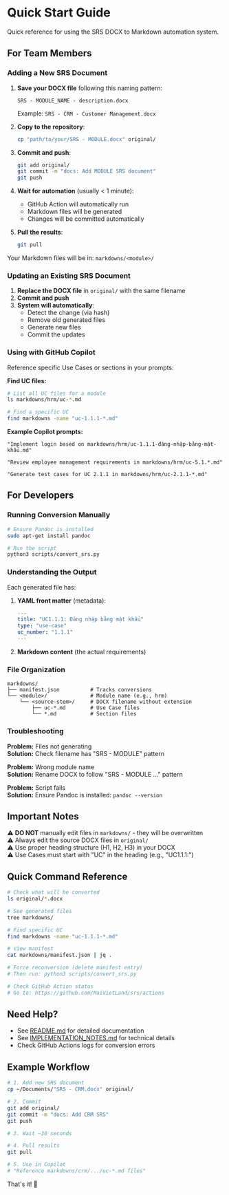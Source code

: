 # Quick Start Guide

Quick reference for using the SRS DOCX to Markdown automation system.

## For Team Members

### Adding a New SRS Document

1. **Save your DOCX file** following this naming pattern:
   ```
   SRS - MODULE_NAME - description.docx
   ```
   Example: `SRS - CRM - Customer Management.docx`

2. **Copy to the repository**:
   ```bash
   cp "path/to/your/SRS - MODULE.docx" original/
   ```

3. **Commit and push**:
   ```bash
   git add original/
   git commit -m "docs: Add MODULE SRS document"
   git push
   ```

4. **Wait for automation** (usually < 1 minute):
   - GitHub Action will automatically run
   - Markdown files will be generated
   - Changes will be committed automatically

5. **Pull the results**:
   ```bash
   git pull
   ```

Your Markdown files will be in: `markdowns/<module>/`

### Updating an Existing SRS Document

1. **Replace the DOCX file** in `original/` with the same filename
2. **Commit and push**
3. **System will automatically**:
   - Detect the change (via hash)
   - Remove old generated files
   - Generate new files
   - Commit the updates

### Using with GitHub Copilot

Reference specific Use Cases or sections in your prompts:

**Find UC files:**
```bash
# List all UC files for a module
ls markdowns/hrm/uc-*.md

# Find a specific UC
find markdowns -name "uc-1.1.1-*.md"
```

**Example Copilot prompts:**
```
"Implement login based on markdowns/hrm/uc-1.1.1-đăng-nhập-bằng-mật-khẩu.md"

"Review employee management requirements in markdowns/hrm/uc-5.1.*.md"

"Generate test cases for UC 2.1.1 in markdowns/hrm/uc-2.1.1-*.md"
```

## For Developers

### Running Conversion Manually

```bash
# Ensure Pandoc is installed
sudo apt-get install pandoc

# Run the script
python3 scripts/convert_srs.py
```

### Understanding the Output

Each generated file has:

1. **YAML front matter** (metadata):
   ```yaml
   ---
   title: "UC1.1.1: Đăng nhập bằng mật khẩu"
   type: "use-case"
   uc_number: "1.1.1"
   ---
   ```

2. **Markdown content** (the actual requirements)

### File Organization

```
markdowns/
├── manifest.json          # Tracks conversions
└── <module>/              # Module name (e.g., hrm)
    └── <source-stem>/     # DOCX filename without extension
        ├── uc-*.md        # Use Case files
        └── *.md           # Section files
```

### Troubleshooting

**Problem:** Files not generating  
**Solution:** Check filename has "SRS - MODULE" pattern

**Problem:** Wrong module name  
**Solution:** Rename DOCX to follow "SRS - MODULE ..." pattern

**Problem:** Script fails  
**Solution:** Ensure Pandoc is installed: `pandoc --version`

## Important Notes

⚠️ **DO NOT** manually edit files in `markdowns/` - they will be overwritten  
⚠️ Always edit the source DOCX files in `original/`  
⚠️ Use proper heading structure (H1, H2, H3) in your DOCX  
⚠️ Use Cases must start with "UC" in the heading (e.g., "UC1.1.1:")  

## Quick Command Reference

```bash
# Check what will be converted
ls original/*.docx

# See generated files
tree markdowns/

# Find specific UC
find markdowns -name "uc-1.1.1-*.md"

# View manifest
cat markdowns/manifest.json | jq .

# Force reconversion (delete manifest entry)
# Then run: python3 scripts/convert_srs.py

# Check GitHub Action status
# Go to: https://github.com/MaiVietLand/srs/actions
```

## Need Help?

- See [README.md](README.md) for detailed documentation
- See [IMPLEMENTATION_NOTES.md](IMPLEMENTATION_NOTES.md) for technical details
- Check GitHub Actions logs for conversion errors

## Example Workflow

```bash
# 1. Add new SRS document
cp ~/Documents/"SRS - CRM.docx" original/

# 2. Commit
git add original/
git commit -m "docs: Add CRM SRS"
git push

# 3. Wait ~30 seconds

# 4. Pull results
git pull

# 5. Use in Copilot
# "Reference markdowns/crm/.../uc-*.md files"
```

That's it! 🎉
